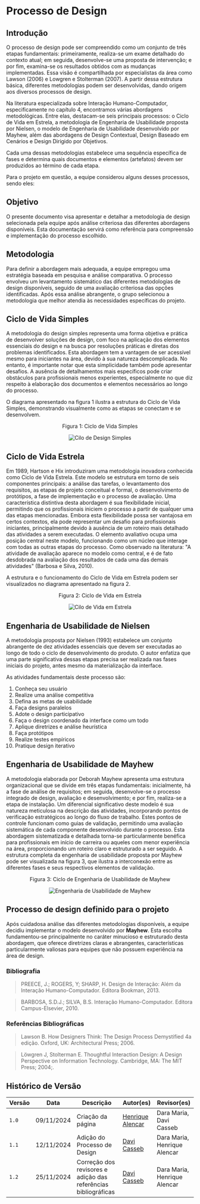 # Processo de Design

## Introdução

<p style="text-indent: 50px;text-align: justify;">

O processo de design pode ser compreendido como um conjunto de três etapas fundamentais: primeiramente, realiza-se um exame detalhado do contexto atual; em seguida, desenvolve-se uma proposta de intervenção; e por fim, examina-se os resultados obtidos com as mudanças implementadas. Essa visão é compartilhada por especialistas da área como Lawson (2006) e Lowgren e Stolterman (2007). A partir dessa estrutura básica, diferentes metodologias podem ser desenvolvidas, dando origem aos diversos processos de design.

Na literatura especializada sobre Interação Humano-Computador, especificamente no capítulo 4, encontramos várias abordagens metodológicas. Entre elas, destacam-se seis principais processos: o Ciclo de Vida em Estrela, a metodologia de Engenharia de Usabilidade proposta por Nielsen, o modelo de Engenharia de Usabilidade desenvolvido por Mayhew, além das abordagens de Design Contextual, Design Baseado em Cenários e Design Dirigido por Objetivos.

Cada uma dessas metodologias estabelece uma sequência específica de fases e determina quais documentos e elementos (artefatos) devem ser produzidos ao término de cada etapa.

Para o projeto em questão, a equipe considerou alguns desses processos, sendo eles:

</p>

## Objetivo

<p style="text-indent: 50px;text-align: justify;">

O presente documento visa apresentar e detalhar a metodologia de design selecionada pela equipe após análise criteriosa das diferentes abordagens disponíveis. Esta documentação servirá como referência para compreensão e implementação do processo escolhido.

</p>

## Metodologia

<p style="text-indent: 50px;text-align: justify;">

Para definir a abordagem mais adequada, a equipe empregou uma estratégia baseada em pesquisa e análise comparativa. O processo envolveu um levantamento sistemático das diferentes metodologias de design disponíveis, seguido de uma avaliação criteriosa das opções identificadas. Após essa análise abrangente, o grupo selecionou a metodologia que melhor atendia às necessidades específicas do projeto.

</p>

## Ciclo de Vida Simples

<p style="text-indent: 50px;text-align: justify;">

A metodologia do design simples representa uma forma objetiva e prática de desenvolver soluções de design, com foco na aplicação dos elementos essenciais do design e na busca por resoluções práticas e diretas dos problemas identificados. Esta abordagem tem a vantagem de ser acessível mesmo para iniciantes na área, devido à sua natureza descomplicada.
No entanto, é importante notar que esta simplicidade também pode apresentar desafios. A ausência de detalhamentos mais específicos pode criar obstáculos para profissionais menos experientes, especialmente no que diz respeito à elaboração dos documentos e elementos necessários ao longo do processo.

O diagrama apresentado na figura 1 ilustra a estrutura do Ciclo de Vida Simples, demonstrando visualmente como as etapas se conectam e se desenvolvem.

</p>

<div align="center">
<p> Figura 1: Ciclo de Vida Simples </p> 
</div>

<center>

![Cilo de Design Simples](../assets/ferramentas/ciclo-de-vida-simples.png)

</center>


## Ciclo de Vida Estrela

<p style="text-indent: 50px;text-align: justify;">

Em 1989, Hartson e Hix introduziram uma metodologia inovadora conhecida como Ciclo de Vida Estrela. Este modelo se estrutura em torno de seis componentes principais: a análise das tarefas, o levantamento dos requisitos, as etapas de projeto conceitual e formal, o desenvolvimento de protótipos, a fase de implementação e o processo de avaliação.
Uma característica distintiva desta abordagem é sua flexibilidade inicial, permitindo que os profissionais iniciem o processo a partir de qualquer uma das etapas mencionadas. Embora esta flexibilidade possa ser vantajosa em certos contextos, ela pode representar um desafio para profissionais iniciantes, principalmente devido à ausência de um roteiro mais detalhado das atividades a serem executadas.
O elemento avaliativo ocupa uma posição central neste modelo, funcionando como um núcleo que interage com todas as outras etapas do processo. Como observado na literatura: "A atividade de avaliação aparece no modelo como central, e é de fato desdobrada na avaliação dos resultados de cada uma das demais atividades" (Barbosa e Silva, 2010).

A estrutura e o funcionamento do Ciclo de Vida em Estrela podem ser visualizados no diagrama apresentado na figura 2.

</p>

<div align="center">
<p> Figura 2: Ciclo de Vida em Estrela</p> 
</div>

<center>

![Cilo de Vida em Estrela](../assets/ferramentas/ciclo-de-vida-estrela.png)

</center>

## Engenharia de Usabilidade de Nielsen

<p style="text-indent: 50px;text-align: justify;">

A metodologia proposta por Nielsen (1993) estabelece um conjunto abrangente de dez atividades essenciais que devem ser executadas ao longo de todo o ciclo de desenvolvimento do produto. O autor enfatiza que uma parte significativa dessas etapas precisa ser realizada nas fases iniciais do projeto, antes mesmo da materialização da interface.

As atividades fundamentais deste processo são:
1. Conheça seu usuário
2. Realize uma análise competitiva
3. Defina as metas de usabilidade
4. Faça designs paralelos
5. Adote o design participativo
6. Faça o design coordenado da interface como um todo
7. Aplique diretrizes e análise heurística
8. Faça protótipos
9. Realize testes empíricos
10. Pratique design iterativo

</p>

## Engenharia de Usabilidade de Mayhew

<p style="text-indent: 50px;text-align: justify;">

A metodologia elaborada por Deborah Mayhew apresenta uma estrutura organizacional que se divide em três etapas fundamentais: inicialmente, há a fase de análise de requisitos; em seguida, desenvolve-se o processo integrado de design, avaliação e desenvolvimento; e por fim, realiza-se a etapa de instalação.
Um diferencial significativo deste modelo é sua natureza meticulosa na descrição das atividades, incorporando pontos de verificação estratégicos ao longo do fluxo de trabalho. Estes pontos de controle funcionam como guias de validação, permitindo uma avaliação sistemática de cada componente desenvolvido durante o processo.
Esta abordagem sistematizada e detalhada torna-se particularmente benéfica para profissionais em início de carreira ou aqueles com menor experiência na área, proporcionando um roteiro claro e estruturado a ser seguido.
A estrutura completa da engenharia de usabilidade proposta por Mayhew pode ser visualizada na figura 3, que ilustra a interconexão entre as diferentes fases e seus respectivos elementos de validação.

</p>

<div align="center">
<p> Figura 3: Ciclo de Engenharia de Usabilidade de Mayhew</p> 
</div>

<center>

![Engenharia de Usabilidade de Mayhew](../assets/ferramentas/engenharia-de-usabilidade-mayhew.png)

</center>

## Processo de design definido para o projeto

<p style="text-indent: 50px;text-align: justify;">

Após cuidadosa análise das diferentes metodologias disponíveis, a equipe decidiu implementar o modelo desenvolvido por <b>Mayhew</b>. Esta escolha fundamentou-se principalmente no caráter minucioso e estruturado desta abordagem, que oferece diretrizes claras e abrangentes, características particularmente valiosas para equipes que não possuem experiência na área de design.

</p>

### Bibliografia
> PREECE, J.; ROGERS, Y; SHARP, H. Design de Interação: Além da Interação Humano-Computador. Editora Bookman, 2013.

> BARBOSA, S.D.J.; SILVA, B.S. Interação Humano-Computador. Editora Campus-Elsevier, 2010.

### Referências Bibliográficas
> Lawson B. How Designers Think: The Design Process Demystified 4a edição. Oxford, UK: Architectural Press; 2006.

> Löwgren J, Stolterman E. Thoughtful Interaction Design: A Design Perspective on Information Technology. Cambridge, MA: The MIT Press; 2004;.

## Histórico de Versão

| Versão | Data       | Descrição                                | Autor(es)                                                                                       | Revisor(es)                                                                                                                                    |
| ------ | ---------- | ---------------------------------------- | ----------------------------------------------------------------------------------------------- | ---------------------------------------------------------------------------------------------------------------------------------------------- |
| `1.0`  | 09/11/2024 | Criação da página                     | [Henrique Alencar](https://github.com/henryqma) | Dara Maria, Davi Casseb |
| `1.1`  | 12/11/2024 | Adição do Processo de Design                     | [Davi Casseb](https://github.com/dcasseb) | Dara Maria, Henrique Alencar |
| `1.2`  | 25/11/2024 | Correção dos revisores e adição das referências bibliográficas                     | [Davi Casseb](https://github.com/dcasseb) | Dara Maria, Henrique Alencar |
